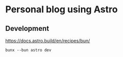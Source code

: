 # Personal blog using Astro

## Development

<https://docs.astro.build/en/recipes/bun/>

```
bunx --bun astro dev
```
